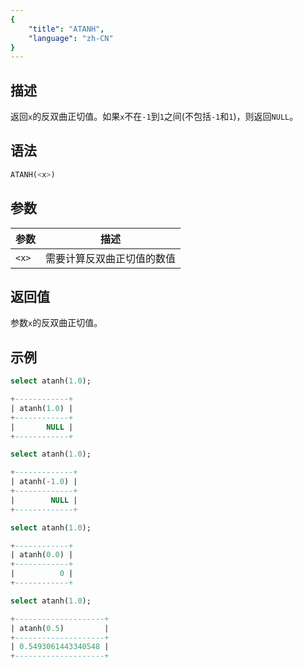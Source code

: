 ```yaml
---
{
    "title": "ATANH",
    "language": "zh-CN"
}
---
```


## 描述

返回`x`的反双曲正切值。如果`x`不在`-1`到`1`之间(不包括`-1`和`1`)，则返回`NULL`。


## 语法

```sql
ATANH(<x>)
```

## 参数

| 参数 | 描述 |  
| -- | -- |  
| `<x>` | 需要计算反双曲正切值的数值 |  

## 返回值

参数`x`的反双曲正切值。

## 示例

```sql
select atanh(1.0);
```

```sql
+------------+
| atanh(1.0) |
+------------+
|       NULL |
+------------+
```

```sql
select atanh(1.0);
```

```sql
+-------------+
| atanh(-1.0) |
+-------------+
|        NULL |
+-------------+
```

```sql
select atanh(1.0);
```

```sql
+------------+
| atanh(0.0) |
+------------+
|          0 |
+------------+
```

```sql
select atanh(1.0);
```

```sql
+--------------------+
| atanh(0.5)         |
+--------------------+
| 0.5493061443340548 |
+--------------------+
```
